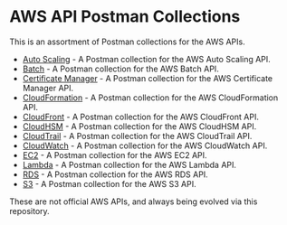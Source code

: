 # AWS API Postman Collections
This is an assortment of Postman collections for the AWS APIs.

- [Auto Scaling](auto-scaling/README.md) - A Postman collection for the AWS Auto Scaling API.
- [Batch](batch/README.md) - A Postman collection for the AWS Batch API.
- [Certificate Manager](certificate-manager/README.md) - A Postman collection for the AWS Certificate Manager API.
- [CloudFormation](cloudformation/README.md) - A Postman collection for the AWS CloudFormation API.
- [CloudFront](cloudfront/README.md) - A Postman collection for the AWS CloudFront API.
- [CloudHSM](cloudhsm/README.md) - A Postman collection for the AWS CloudHSM API.
- [CloudTrail](cloudtrail/README.md) - A Postman collection for the AWS CloudTrail API.
- [CloudWatch](cloudwatch/README.md) - A Postman collection for the AWS CloudWatch API.
- [EC2](ec2/README.md) - A Postman collection for the AWS EC2 API.
- [Lambda](lambda/README.md) - A Postman collection for the AWS Lambda API.
- [RDS](rds/README.md) - A Postman collection for the AWS RDS API.
- [S3](s3/README.md) - A Postman collection for the AWS S3 API.

These are not official AWS APIs, and always being evolved via this repository.
